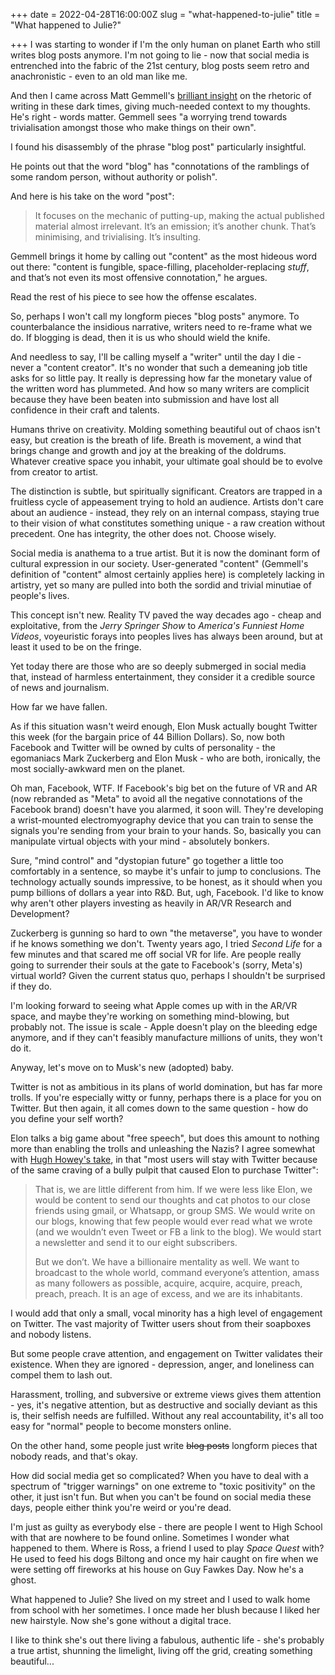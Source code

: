 +++
date = 2022-04-28T16:00:00Z
slug = "what-happened-to-julie"
title = "What happened to Julie?"

+++
I was starting to wonder if I'm the only human on planet Earth who still writes blog posts anymore. I'm not going to lie - now that social media is entrenched into the fabric of the 21st century, blog posts seem retro and anachronistic - even to an old man like me.

And then I came across Matt Gemmell's [brilliant insight](https://mattgemmell.com/content-creation/) on the rhetoric of writing in these dark times, giving much-needed context to my thoughts. He's right - words matter. Gemmell sees "a worrying trend towards trivialisation amongst those who make things on their own".

I found his disassembly of the phrase "blog post" particularly insightful.

He points out that the word "blog" has "connotations of the ramblings of some random person, without authority or polish".

And here is his take on the word "post":

> It focuses on the mechanic of putting-up, making the actual published material almost irrelevant. It’s an emission; it’s another chunk. That’s minimising, and trivialising. It’s insulting.

Gemmell brings it home by calling out "content" as the most hideous word out there: "content is fungible, space-filling, placeholder-replacing _stuff_, and that’s not even its most offensive connotation," he argues.

Read the rest of his piece to see how the offense escalates.

So, perhaps I won't call my longform pieces "blog posts" anymore. To counterbalance the insidious narrative, writers need to re-frame what we do. If blogging is dead, then it is us who should wield the knife.

And needless to say, I'll be calling myself a "writer" until the day I die - never a "content creator". It's no wonder that such a demeaning job title asks for so little pay. It really is depressing how far the monetary value of the written word has plummeted. And how so many writers are complicit because they have been beaten into submission and have lost all confidence in their craft and talents.

<!--more-->

Humans thrive on creativity. Molding something beautiful out of chaos isn't easy, but creation is the breath of life. Breath is movement, a wind that brings change and growth and joy at the breaking of the doldrums. Whatever creative space you inhabit, your ultimate goal should be to evolve from creator to artist.

The distinction is subtle, but spiritually significant. Creators are trapped in a fruitless cycle of appeasement trying to hold an audience. Artists don't care about an audience - instead, they rely on an internal compass, staying true to their vision of what constitutes something unique - a raw creation without precedent. One has integrity, the other does not. Choose wisely.

Social media is anathema to a true artist. But it is now the dominant form of cultural expression in our society. User-generated "content" (Gemmell's definition of "content" almost certainly applies here) is completely lacking in artistry, yet so many are pulled into both the sordid and trivial minutiae of people's lives.

This concept isn't new. Reality TV paved the way decades ago - cheap and exploitative, from the _Jerry Springer Show_ to _America's Funniest Home Videos_, voyeuristic forays into peoples lives has always been around, but at least it used to be on the fringe.

Yet today there are those who are so deeply submerged in social media that, instead of harmless entertainment, they consider it a credible source of news and journalism.

How far we have fallen.

As if this situation wasn't weird enough, Elon Musk actually bought Twitter this week (for the bargain price of 44 Billion Dollars). So, now both Facebook and Twitter will be owned by cults of personality - the egomaniacs Mark Zuckerberg and Elon Musk - who are both, ironically, the most socially-awkward men on the planet.

Oh man, Facebook, WTF. If Facebook's big bet on the future of VR and AR (now rebranded as "Meta" to avoid all the negative connotations of the Facebook brand) doesn't have you alarmed, it soon will. They're developing a wrist-mounted electromyography device that you can train to sense the signals you're sending from your brain to your hands. So, basically you can manipulate virtual objects with your mind - absolutely bonkers.

Sure, "mind control" and "dystopian future" go together a little too comfortably in a sentence, so maybe it's unfair to jump to conclusions. The technology actually sounds impressive, to be honest, as it should when you pump billions of dollars a year into R&D. But, ugh, Facebook. I'd like to know why aren't other players investing as heavily in AR/VR Research and Development?

Zuckerberg is gunning so hard to own "the metaverse", you have to wonder if he knows something we don't. Twenty years ago, I tried _Second Life_ for a few minutes and that scared me off social VR for life. Are people really going to surrender their souls at the gate to Facebook's (sorry, Meta's) virtual world? Given the current status quo, perhaps I shouldn't be surprised if they do.

I'm looking forward to seeing what Apple comes up with in the AR/VR space, and maybe they're working on something mind-blowing, but probably not. The issue is scale - Apple doesn't play on the bleeding edge anymore, and if they can't feasibly manufacture millions of units, they won't do it.

Anyway, let's move on to Musk's new (adopted) baby.

Twitter is not as ambitious in its plans of world domination, but has far more trolls. If you're especially witty or funny, perhaps there is a place for you on Twitter. But then again, it all comes down to the same question - how do you define your self worth?

Elon talks a big game about "free speech", but does this amount to nothing more than enabling the trolls and unleashing the Nazis? I agree somewhat with [Hugh Howey's take](https://hughhowey.com/the-age-of-excess/), in that "most users will stay with Twitter because of the same craving of a bully pulpit that caused Elon to purchase Twitter":

> That is, we are little different from him. If we were less like Elon, we would be content to send our thoughts and cat photos to our close friends using gmail, or Whatsapp, or group SMS. We would write on our blogs, knowing that few people would ever read what we wrote (and we wouldn’t even Tweet or FB a link to the blog). We would start a newsletter and send it to our eight subscribers.
>
> But we don’t. We have a billionaire mentality as well. We want to broadcast to the whole world, command everyone’s attention, amass as many followers as possible, acquire, acquire, acquire, preach, preach, preach. It is an age of excess, and we are its inhabitants.

I would add that only a small, vocal minority has a high level of engagement on Twitter. The vast majority of Twitter users shout from their soapboxes and nobody listens.

But some people crave attention, and engagement on Twitter validates their existence. When they are ignored - depression, anger, and loneliness can compel them to lash out.

Harassment, trolling, and subversive or extreme views gives them attention - yes, it's negative attention, but as destructive and socially deviant as this is, their selfish needs are fulfilled. Without any real accountability, it's all too easy for "normal" people to become monsters online.

On the other hand, some people just write ~~blog posts~~ longform pieces that nobody reads, and that's okay.

How did social media get so complicated? When you have to deal with a spectrum of "trigger warnings" on one extreme to "toxic positivity" on the other, it just isn't fun. But when you can't be found on social media these days, people either think you're weird or you're dead.

I'm just as guilty as everybody else - there are people I went to High School with that are nowhere to be found online. Sometimes I wonder what happened to them. Where is Ross, a friend I used to play _Space Quest_ with? He used to feed his dogs Biltong and once my hair caught on fire when we were setting off fireworks at his house on Guy Fawkes Day. Now he's a ghost.

What happened to Julie? She lived on my street and I used to walk home from school with her sometimes. I once made her blush because I liked her new hairstyle. Now she's gone without a digital trace.

I like to think she's out there living a fabulous, authentic life - she's probably a true artist, shunning the limelight, living off the grid, creating something beautiful...